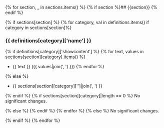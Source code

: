 {% for section, _ in sections.items() %}
{% if section %}## {{section}}
{% endif %}

{% if sections[section] %}
{% for category, val in definitions.items() if category in sections[section]%}
### {{ definitions[category]['name'] }}

{% if definitions[category]['showcontent'] %}
{% for text, values in sections[section][category].items() %}
- {{ text }} ({{ values|join(', ') }})
{% endfor %}

{% else %}
- {{ sections[section][category]['']|join(', ') }}

{% endif %}
{% if sections[section][category]|length == 0 %}
No significant changes.

{% else %}
{% endif %}
{% endfor %}
{% else %}
No significant changes.

{% endif %}
{% endfor %}
